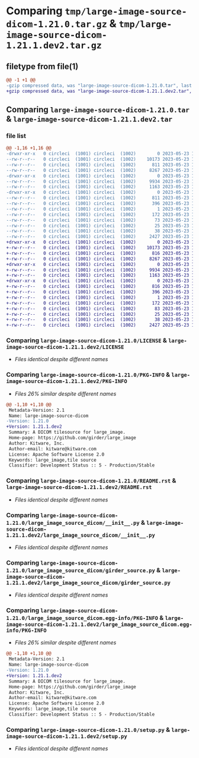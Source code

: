 # Comparing `tmp/large-image-source-dicom-1.21.0.tar.gz` & `tmp/large-image-source-dicom-1.21.1.dev2.tar.gz`

## filetype from file(1)

```diff
@@ -1 +1 @@
-gzip compressed data, was "large-image-source-dicom-1.21.0.tar", last modified: Tue May 23 14:20:49 2023, max compression
+gzip compressed data, was "large-image-source-dicom-1.21.1.dev2.tar", last modified: Tue May 23 18:52:17 2023, max compression
```

## Comparing `large-image-source-dicom-1.21.0.tar` & `large-image-source-dicom-1.21.1.dev2.tar`

### file list

```diff
@@ -1,16 +1,16 @@
-drwxr-xr-x   0 circleci  (1001) circleci  (1002)        0 2023-05-23 14:20:49.309097 large-image-source-dicom-1.21.0/
--rw-r--r--   0 circleci  (1001) circleci  (1002)    10173 2023-05-23 14:20:49.000000 large-image-source-dicom-1.21.0/LICENSE
--rw-r--r--   0 circleci  (1001) circleci  (1002)      811 2023-05-23 14:20:49.309097 large-image-source-dicom-1.21.0/PKG-INFO
--rw-r--r--   0 circleci  (1001) circleci  (1002)     8267 2023-05-23 14:20:49.000000 large-image-source-dicom-1.21.0/README.rst
-drwxr-xr-x   0 circleci  (1001) circleci  (1002)        0 2023-05-23 14:20:49.309097 large-image-source-dicom-1.21.0/large_image_source_dicom/
--rw-r--r--   0 circleci  (1001) circleci  (1002)     9934 2023-05-23 14:19:58.000000 large-image-source-dicom-1.21.0/large_image_source_dicom/__init__.py
--rw-r--r--   0 circleci  (1001) circleci  (1002)     1163 2023-05-23 14:19:58.000000 large-image-source-dicom-1.21.0/large_image_source_dicom/girder_source.py
-drwxr-xr-x   0 circleci  (1001) circleci  (1002)        0 2023-05-23 14:20:49.309097 large-image-source-dicom-1.21.0/large_image_source_dicom.egg-info/
--rw-r--r--   0 circleci  (1001) circleci  (1002)      811 2023-05-23 14:20:49.000000 large-image-source-dicom-1.21.0/large_image_source_dicom.egg-info/PKG-INFO
--rw-r--r--   0 circleci  (1001) circleci  (1002)      396 2023-05-23 14:20:49.000000 large-image-source-dicom-1.21.0/large_image_source_dicom.egg-info/SOURCES.txt
--rw-r--r--   0 circleci  (1001) circleci  (1002)        1 2023-05-23 14:20:49.000000 large-image-source-dicom-1.21.0/large_image_source_dicom.egg-info/dependency_links.txt
--rw-r--r--   0 circleci  (1001) circleci  (1002)      172 2023-05-23 14:20:49.000000 large-image-source-dicom-1.21.0/large_image_source_dicom.egg-info/entry_points.txt
--rw-r--r--   0 circleci  (1001) circleci  (1002)       73 2023-05-23 14:20:49.000000 large-image-source-dicom-1.21.0/large_image_source_dicom.egg-info/requires.txt
--rw-r--r--   0 circleci  (1001) circleci  (1002)       25 2023-05-23 14:20:49.000000 large-image-source-dicom-1.21.0/large_image_source_dicom.egg-info/top_level.txt
--rw-r--r--   0 circleci  (1001) circleci  (1002)       38 2023-05-23 14:20:49.309097 large-image-source-dicom-1.21.0/setup.cfg
--rw-r--r--   0 circleci  (1001) circleci  (1002)     2427 2023-05-23 14:19:58.000000 large-image-source-dicom-1.21.0/setup.py
+drwxr-xr-x   0 circleci  (1001) circleci  (1002)        0 2023-05-23 18:52:16.997332 large-image-source-dicom-1.21.1.dev2/
+-rw-r--r--   0 circleci  (1001) circleci  (1002)    10173 2023-05-23 18:52:16.000000 large-image-source-dicom-1.21.1.dev2/LICENSE
+-rw-r--r--   0 circleci  (1001) circleci  (1002)      816 2023-05-23 18:52:16.997332 large-image-source-dicom-1.21.1.dev2/PKG-INFO
+-rw-r--r--   0 circleci  (1001) circleci  (1002)     8267 2023-05-23 18:52:16.000000 large-image-source-dicom-1.21.1.dev2/README.rst
+drwxr-xr-x   0 circleci  (1001) circleci  (1002)        0 2023-05-23 18:52:16.993332 large-image-source-dicom-1.21.1.dev2/large_image_source_dicom/
+-rw-r--r--   0 circleci  (1001) circleci  (1002)     9934 2023-05-23 18:51:23.000000 large-image-source-dicom-1.21.1.dev2/large_image_source_dicom/__init__.py
+-rw-r--r--   0 circleci  (1001) circleci  (1002)     1163 2023-05-23 18:51:23.000000 large-image-source-dicom-1.21.1.dev2/large_image_source_dicom/girder_source.py
+drwxr-xr-x   0 circleci  (1001) circleci  (1002)        0 2023-05-23 18:52:16.997332 large-image-source-dicom-1.21.1.dev2/large_image_source_dicom.egg-info/
+-rw-r--r--   0 circleci  (1001) circleci  (1002)      816 2023-05-23 18:52:16.000000 large-image-source-dicom-1.21.1.dev2/large_image_source_dicom.egg-info/PKG-INFO
+-rw-r--r--   0 circleci  (1001) circleci  (1002)      396 2023-05-23 18:52:16.000000 large-image-source-dicom-1.21.1.dev2/large_image_source_dicom.egg-info/SOURCES.txt
+-rw-r--r--   0 circleci  (1001) circleci  (1002)        1 2023-05-23 18:52:16.000000 large-image-source-dicom-1.21.1.dev2/large_image_source_dicom.egg-info/dependency_links.txt
+-rw-r--r--   0 circleci  (1001) circleci  (1002)      172 2023-05-23 18:52:16.000000 large-image-source-dicom-1.21.1.dev2/large_image_source_dicom.egg-info/entry_points.txt
+-rw-r--r--   0 circleci  (1001) circleci  (1002)       83 2023-05-23 18:52:16.000000 large-image-source-dicom-1.21.1.dev2/large_image_source_dicom.egg-info/requires.txt
+-rw-r--r--   0 circleci  (1001) circleci  (1002)       25 2023-05-23 18:52:16.000000 large-image-source-dicom-1.21.1.dev2/large_image_source_dicom.egg-info/top_level.txt
+-rw-r--r--   0 circleci  (1001) circleci  (1002)       38 2023-05-23 18:52:16.997332 large-image-source-dicom-1.21.1.dev2/setup.cfg
+-rw-r--r--   0 circleci  (1001) circleci  (1002)     2427 2023-05-23 18:51:23.000000 large-image-source-dicom-1.21.1.dev2/setup.py
```

### Comparing `large-image-source-dicom-1.21.0/LICENSE` & `large-image-source-dicom-1.21.1.dev2/LICENSE`

 * *Files identical despite different names*

### Comparing `large-image-source-dicom-1.21.0/PKG-INFO` & `large-image-source-dicom-1.21.1.dev2/PKG-INFO`

 * *Files 26% similar despite different names*

```diff
@@ -1,10 +1,10 @@
 Metadata-Version: 2.1
 Name: large-image-source-dicom
-Version: 1.21.0
+Version: 1.21.1.dev2
 Summary: A DICOM tilesource for large_image.
 Home-page: https://github.com/girder/large_image
 Author: Kitware, Inc.
 Author-email: kitware@kitware.com
 License: Apache Software License 2.0
 Keywords: large_image,tile source
 Classifier: Development Status :: 5 - Production/Stable
```

### Comparing `large-image-source-dicom-1.21.0/README.rst` & `large-image-source-dicom-1.21.1.dev2/README.rst`

 * *Files identical despite different names*

### Comparing `large-image-source-dicom-1.21.0/large_image_source_dicom/__init__.py` & `large-image-source-dicom-1.21.1.dev2/large_image_source_dicom/__init__.py`

 * *Files identical despite different names*

### Comparing `large-image-source-dicom-1.21.0/large_image_source_dicom/girder_source.py` & `large-image-source-dicom-1.21.1.dev2/large_image_source_dicom/girder_source.py`

 * *Files identical despite different names*

### Comparing `large-image-source-dicom-1.21.0/large_image_source_dicom.egg-info/PKG-INFO` & `large-image-source-dicom-1.21.1.dev2/large_image_source_dicom.egg-info/PKG-INFO`

 * *Files 26% similar despite different names*

```diff
@@ -1,10 +1,10 @@
 Metadata-Version: 2.1
 Name: large-image-source-dicom
-Version: 1.21.0
+Version: 1.21.1.dev2
 Summary: A DICOM tilesource for large_image.
 Home-page: https://github.com/girder/large_image
 Author: Kitware, Inc.
 Author-email: kitware@kitware.com
 License: Apache Software License 2.0
 Keywords: large_image,tile source
 Classifier: Development Status :: 5 - Production/Stable
```

### Comparing `large-image-source-dicom-1.21.0/setup.py` & `large-image-source-dicom-1.21.1.dev2/setup.py`

 * *Files identical despite different names*

